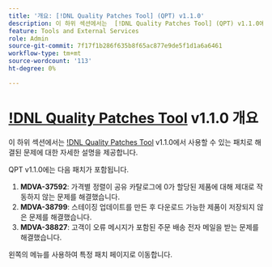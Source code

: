 ```yaml
---
title: '개요: [!DNL Quality Patches Tool] (QPT) v1.1.0'
description: 이 하위 섹션에서는  [!DNL Quality Patches Tool] (QPT) v1.1.0에서 사용할 수 있는 패치로 해결된 문제에 대한 자세한 설명을 제공합니다.
feature: Tools and External Services
role: Admin
source-git-commit: 7f17f1b286f635b8f65ac877e9de5f1d1a6a6461
workflow-type: tm+mt
source-wordcount: '113'
ht-degree: 0%

---
```


# [!DNL Quality Patches Tool](QPT) v1.1.0 개요

이 하위 섹션에서는 [!DNL Quality Patches Tool](QPT) v1.1.0에서 사용할 수 있는 패치로 해결된 문제에 대한 자세한 설명을 제공합니다.

QPT v1.1.0에는 다음 패치가 포함됩니다.

1. **MDVA-37592**: 가격별 정렬이 공유 카탈로그에 0가 할당된 제품에 대해 제대로 작동하지 않는 문제를 해결했습니다.
1. **MDVA-38799**: 스테이징 업데이트를 만든 후 다운로드 가능한 제품이 저장되지 않은 문제를 해결했습니다.
1. **MDVA-38827**: 고객이 오류 메시지가 포함된 주문 배송 전자 메일을 받는 문제를 해결했습니다.

왼쪽의 메뉴를 사용하여 특정 패치 페이지로 이동합니다.
